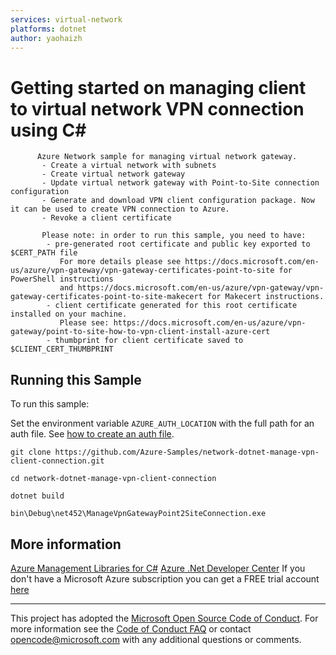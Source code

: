 ```yaml
---
services: virtual-network
platforms: dotnet
author: yaohaizh
---
```


# Getting started on managing client to virtual network VPN connection using C# #

          Azure Network sample for managing virtual network gateway.
           - Create a virtual network with subnets
           - Create virtual network gateway
           - Update virtual network gateway with Point-to-Site connection configuration
           - Generate and download VPN client configuration package. Now it can be used to create VPN connection to Azure.
           - Revoke a client certificate
         
           Please note: in order to run this sample, you need to have:
            - pre-generated root certificate and public key exported to $CERT_PATH file
               For more details please see https://docs.microsoft.com/en-us/azure/vpn-gateway/vpn-gateway-certificates-point-to-site for PowerShell instructions
               and https://docs.microsoft.com/en-us/azure/vpn-gateway/vpn-gateway-certificates-point-to-site-makecert for Makecert instructions.
            - client certificate generated for this root certificate installed on your machine.
               Please see: https://docs.microsoft.com/en-us/azure/vpn-gateway/point-to-site-how-to-vpn-client-install-azure-cert
            - thumbprint for client certificate saved to $CLIENT_CERT_THUMBPRINT


## Running this Sample ##

To run this sample:

Set the environment variable `AZURE_AUTH_LOCATION` with the full path for an auth file. See [how to create an auth file](https://github.com/Azure/azure-libraries-for-net/blob/master/AUTH.md).

    git clone https://github.com/Azure-Samples/network-dotnet-manage-vpn-client-connection.git

    cd network-dotnet-manage-vpn-client-connection
  
    dotnet build
    
    bin\Debug\net452\ManageVpnGatewayPoint2SiteConnection.exe

## More information ##

[Azure Management Libraries for C#](https://github.com/Azure/azure-sdk-for-net/tree/Fluent)
[Azure .Net Developer Center](https://azure.microsoft.com/en-us/develop/net/)
If you don't have a Microsoft Azure subscription you can get a FREE trial account [here](http://go.microsoft.com/fwlink/?LinkId=330212)

---

This project has adopted the [Microsoft Open Source Code of Conduct](https://opensource.microsoft.com/codeofconduct/). For more information see the [Code of Conduct FAQ](https://opensource.microsoft.com/codeofconduct/faq/) or contact [opencode@microsoft.com](mailto:opencode@microsoft.com) with any additional questions or comments.